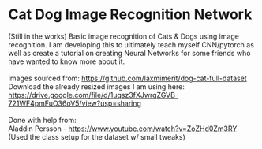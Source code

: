 # Cat Dog Image Recognition Network

(Still in the works) Basic image recognition of Cats & Dogs using image recognition. I am developing this to ultimately teach myself CNN/pytorch as well as create a tutorial on creating Neural Networks for some friends who have wanted to know more about it.
<br />
<br />
Images sourced from: https://github.com/laxmimerit/dog-cat-full-dataset
<br />
Download the already resized images I am using here: https://drive.google.com/file/d/1uqsz3fXJwrqZGVB-721WF4pmFuO36oV5/view?usp=sharing
<br />
<br />
Done with help from:
<br />
Aladdin Persson - https://www.youtube.com/watch?v=ZoZHd0Zm3RY (Used the class setup for the dataset w/ small tweaks)
